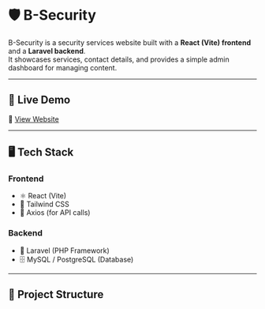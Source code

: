 # 🛡️ B-Security

B-Security is a security services website built with a **React (Vite) frontend** and a **Laravel backend**.  
It showcases services, contact details, and provides a simple admin dashboard for managing content.

---

## 🚀 Live Demo
🔗 [View Website](https://b-security56.netlify.app)

---

## 🖥️ Tech Stack

### Frontend
- ⚛️ React (Vite)
- 🎨 Tailwind CSS
- 🔄 Axios (for API calls)

### Backend
- 🐘 Laravel (PHP Framework)
- 🗄️ MySQL / PostgreSQL (Database)

---

## 📂 Project Structure
